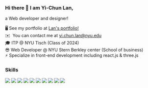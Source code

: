### Hi there 👋 I am Yi-Chun Lan,

 a Web developer and designer!




🖥️ See my portfolio at [Lan's portfolio!](http://yichunlan.com) <br/>
✉️  You can contact me at [yi.chun.lan@nyu.edu](mailto:yi.chun.lan@nyu.edu) <br/>
🎓 ITP @ NYU Tisch (Class of 2024)<br/>
😎 Web Developer @  NYU Stern Berkley center (School of business)<br/>
⚡ Specialize in front-end development including react.js & three.js <br/>


### Skills




<img src="https://img.shields.io/badge/-JavaScript-f7df1e?style=flat&logo=javascript&logoColor=black"> 

<img src="https://img.shields.io/badge/-C-00599c?style=flat&logo=c&logoColor=white"> 


<img src="https://img.shields.io/badge/-SQL-4DB33D?style=flat&logo=sql&logoColor=white"> 

<img src="https://img.shields.io/badge/-HTML-e34f26?style=flat&logo=html5&logoColor=white"> 

<img src="https://img.shields.io/badge/-CSS-9400D3?style=flat&logo=css3&logoColor=white"> 

<img src="http://img.shields.io/badge/-Node-430098?style=flat&logo=Node.js&logoColor=white"> 

<img src="https://img.shields.io/badge/-Express-787878?style=flat&logo=express&logoColor=ffffff"> 

<img src="https://img.shields.io/badge/-React-000000?style=flat&logo=react&logoColor=00c8ff"> 



<img src="https://img.shields.io/badge/-Figma-cc6699?style=flat&logo=figma&logoColor=ffffff"> 

<img src="http://img.shields.io/badge/-Git-F05032?style=flat&logo=git&logoColor=FFFFFF"> 
</p>


